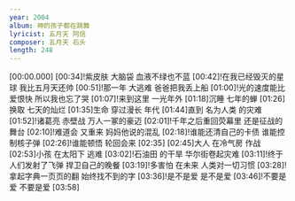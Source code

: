```yaml
---
year: 2004
album: 神的孩子都在跳舞
lyricist: 五月天 阿信
composer: 五月天 石头
length: 248
---
```

[00:00.000]
[00:34]!紫皮肤 大脑袋 血液不绿也不蓝
[00:42]!在我已经毁灭的星球 我比五月天还帅
[00:51]!那一年 大逃难 爸爸把我丢上船
[01:00]!光的速度能比爱恨快 所以我也忘了哭
[01:07]!来到这里 一光年外
[01:18]沉睡 七年的蝉
[01:26]换取 七天的灿烂
[01:35]生命 穿过漫长 年代
[01:44]直到 名为人类 的灾难
[01:52]!诸葛亮 赤壁战 万人一冢的豪迈
[02:01]!千年之后重回荧幕里 还是征战的舞台
[02:10]!难道会 又重来 妈妈他说的混乱
[02:18]!谁能还清自己的卡债 谁能控制核子弹
[02:26]!谁能顿悟 轮回会来
[02:35]
[02:45]大人 在冷气房 作战
[02:53]小孩 在太阳下 逃难
[03:02]!石油田 的干旱 华尔街卷起灾难
[03:11]!终于人们发射了飞弹 捍卫自己的晚餐
[03:19]!多害怕 在未来 人类对一切习惯
[03:28]!拿起字典一页页的翻 始终找不到的字
[03:36]!是不是爱 是不是爱
[03:46]!不要是爱 不要是爱
[03:58]